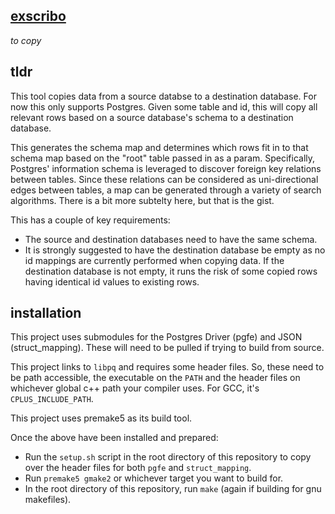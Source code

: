 ## [exscribo](https://en.wiktionary.org/wiki/exscribo#Latin)

_to copy_



## tldr
This tool copies data from a source databse to a destination database. For now this only supports Postgres.
Given some table and id, this will copy all relevant rows based on a source database's schema to a destination database.

This generates the schema map and determines which rows fit in to that schema map based on the "root" table passed in as a param. 
Specifically, Postgres' information schema is leveraged to discover foreign key relations between tables. Since these relations can be considered as uni-directional edges between tables, a map can be generated through a variety of search algorithms. There is a bit more subtelty here, but that is the gist.

This has a couple of key requirements:
<ul>
  <li>
    The source and destination databases need to have the same schema.
  </li>
  <li>
    It is strongly suggested to have the destination database be empty as no id mappings are currently performed when copying data. If the destination database is not empty, it runs the risk of some copied rows having identical id values to existing rows.
  </li>
</ul>


## installation
This project uses submodules for the Postgres Driver (pgfe) and JSON (struct_mapping). These will need to be pulled if trying to build from source.

This project links to `libpq` and requires some header files. So, these need to be path accessible, the executable on the `PATH` and the header files on whichever global c++ path your compiler uses. For GCC, it's `CPLUS_INCLUDE_PATH`.

This project uses premake5 as its build tool. 

Once the above have been installed and prepared:

  - Run the `setup.sh` script in the root directory of this repository to copy over the header files for both `pgfe` and `struct_mapping`.
  - Run `premake5 gmake2` or whichever target you want to build for.
  - In the root directory of this repository, run `make` (again if building for gnu makefiles).

